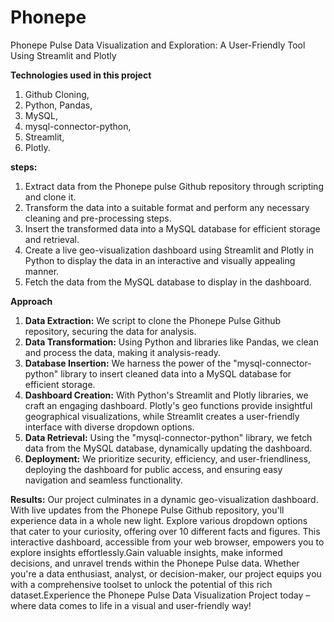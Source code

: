 # Phonepe
Phonepe Pulse Data Visualization and Exploration: A User-Friendly Tool Using Streamlit and Plotly

**Technologies used in this project**
1. Github Cloning,
2. Python, Pandas,
3.  MySQL,
4.  mysql-connector-python,
5.  Streamlit, 
6.  Plotly.

**steps:**
1. Extract data from the Phonepe pulse Github repository through scripting and
clone it.
2. Transform the data into a suitable format and perform any necessary cleaning
and pre-processing steps.
3. Insert the transformed data into a MySQL database for efficient storage and
retrieval.
4. Create a live geo-visualization dashboard using Streamlit and Plotly in Python
to display the data in an interactive and visually appealing manner.
5. Fetch the data from the MySQL database to display in the dashboard.


**Approach**

1. **Data Extraction:**
   We script to clone the Phonepe Pulse Github repository, securing the data for analysis.
2. **Data Transformation:**
   Using Python and libraries like Pandas, we clean and process the data, making it analysis-ready.
3. **Database Insertion:**
   We harness the power of the "mysql-connector-python" library to insert cleaned data into a MySQL database for efficient storage.
4. **Dashboard Creation:**
   With Python's Streamlit and Plotly libraries, we craft an engaging dashboard. Plotly's geo functions provide insightful geographical visualizations, while Streamlit creates a user-friendly interface with diverse dropdown options.
5. **Data Retrieval:**
   Using the "mysql-connector-python" library, we fetch data from the MySQL database, dynamically updating the dashboard.
6. **Deployment:**
    We prioritize security, efficiency, and user-friendliness, deploying the dashboard for public access, and ensuring easy navigation and seamless functionality.

**Results:**
          Our project culminates in a dynamic geo-visualization dashboard. With live updates from the Phonepe Pulse Github repository, you'll experience data in a whole new light. Explore various dropdown options that cater to your curiosity, offering over 10 different facts and figures. This interactive dashboard, accessible from your web browser, empowers you to explore insights effortlessly.Gain valuable insights, make informed decisions, and unravel trends within the Phonepe Pulse data. Whether you're a data enthusiast, analyst, or decision-maker, our project equips you with a comprehensive toolset to unlock the potential of this rich dataset.Experience the Phonepe Pulse Data Visualization Project today – where data comes to life in a visual and user-friendly way!





         
